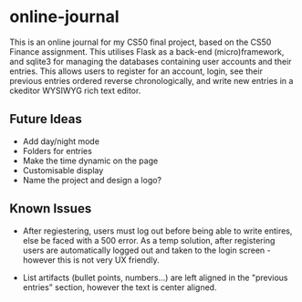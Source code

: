 # online-journal

This is an online journal for my CS50 final project, based on the CS50 Finance assignment. This utilises Flask as a back-end (micro)framework, and sqlite3 for managing the databases containing user accounts and their entries. This allows users to register for an account, login, see their previous entries ordered reverse chronologically, and write new entries in a ckeditor WYSIWYG rich text editor.

## Future Ideas
- Add day/night mode
- Folders for entries
- Make the time dynamic on the page
- Customisable display
- Name the project and design a logo?

## Known Issues
- After regiestering, users must log out before being able to write entires, else be faced with a 500 error. As a temp solution, after registering users are automatically logged out and taken to the login screen - however this is not very UX friendly.

- List artifacts (bullet points, numbers...) are left aligned in the "previous entries" section, however the text is center aligned.